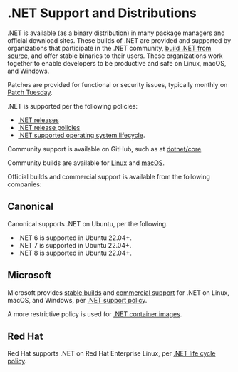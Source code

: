 # .NET Support and Distributions

.NET is available (as a binary distribution) in many package managers and official download sites. These builds of .NET are provided and supported by organizations that participate in the .NET community, [build .NET from source](https://github.com/dotnet/dotnet), and offer stable binaries to their users. These organizations work together to enable developers to be productive and safe on Linux, macOS, and Windows.

Patches are provided for functional or security issues, typically monthly on [Patch Tuesday](https://en.wikipedia.org/wiki/Patch_Tuesday).

.NET is supported per the following policies:

* [.NET releases](releases.md)
* [.NET release policies](release-policies.md)
* [.NET supported operating system lifecycle](os-lifecycle-policy.md).

Community support is available on GitHub, such as at [dotnet/core](https://github.com/dotnet/core).

Community builds are available for [Linux](linux.md) and [macOS](https://formulae.brew.sh/cask/dotnet-sdk). 

Official builds and commercial support is available from the following companies:

## Canonical

Canonical supports .NET on Ubuntu, per the following.

- .NET 6 is supported in Ubuntu 22.04+.
- .NET 7 is supported in Ubuntu 22.04+.
- .NET 8 is supported in Ubuntu 22.04+.

## Microsoft

Microsoft provides [stable builds](https://dotnet.microsoft.com/download) and [commercial support](https://support.serviceshub.microsoft.com/supportforbusiness/onboarding) for .NET on Linux, macOS, and Windows, per [.NET support policy](https://dotnet.microsoft.com/platform/support/policy).

A more restrictive policy is used for [.NET container images](https://github.com/dotnet/dotnet-docker/blob/main/documentation/supported-platforms.md).

## Red Hat

Red Hat supports .NET on Red Hat Enterprise Linux, per [.NET life cycle policy](https://access.redhat.com/support/policy/updates/net-core).
